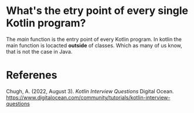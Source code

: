 # What's the etry point of every single Kotlin program? 

The *main* function is the entry point of every Kotlin program. 
In kotlin the main function is locacted **outside** of classes. 
Which as many of us know, that is not the case in Java. 

# Referenes 
Chugh, A. (2022, August 3). *Kotlin Interview Questions* 
	Digital Ocean. <https://www.digitalocean.com/community/tutorials/kotlin-interview-questions> 
